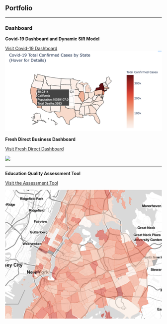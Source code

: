 ## Portfolio

---

### Dashboard

**Covid-19 Dashboard and Dynamic SIR Model**

[Visit Covid-19 Dashboard](https://covid-19-proj.herokuapp.com)
<img src="images/covid.png?raw=true"/>


**Fresh Direct Business Dashboard**

[Visit Fresh Direct Dashboard](https://cptidiot.shinyapps.io/FreshDirect/) 

<img src="images/FD_thumbnail.png?raw=true"/>


---

**Education Quality Assessment Tool**


[Visit the Assessment Tool](https://bangbangzhuangzhuang.shinyapps.io/DEQAT/)


<img src="images/EDU_thumbnail.png?raw=true"/>


<!-- Remove above link if you don't want to attibute -->
